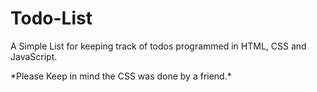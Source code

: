 # Todo-List

A Simple List for keeping track of todos programmed in HTML, CSS and JavaScript.

\*Please Keep in mind the CSS was done by a friend.\*
